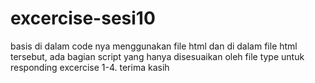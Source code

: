 # excercise-sesi10
basis di dalam code nya menggunakan file html dan di dalam file html tersebut, ada bagian script yang hanya disesuaikan oleh file type untuk responding excercise 1-4. terima kasih
